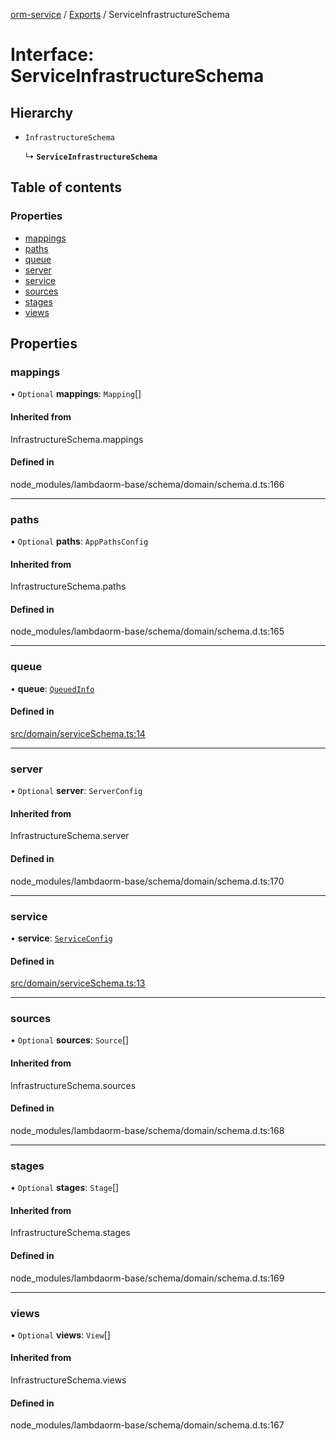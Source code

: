 [orm-service](../README.md) / [Exports](../modules.md) / ServiceInfrastructureSchema

# Interface: ServiceInfrastructureSchema

## Hierarchy

- `InfrastructureSchema`

  ↳ **`ServiceInfrastructureSchema`**

## Table of contents

### Properties

- [mappings](ServiceInfrastructureSchema.md#mappings)
- [paths](ServiceInfrastructureSchema.md#paths)
- [queue](ServiceInfrastructureSchema.md#queue)
- [server](ServiceInfrastructureSchema.md#server)
- [service](ServiceInfrastructureSchema.md#service)
- [sources](ServiceInfrastructureSchema.md#sources)
- [stages](ServiceInfrastructureSchema.md#stages)
- [views](ServiceInfrastructureSchema.md#views)

## Properties

### mappings

• `Optional` **mappings**: `Mapping`[]

#### Inherited from

InfrastructureSchema.mappings

#### Defined in

node_modules/lambdaorm-base/schema/domain/schema.d.ts:166

___

### paths

• `Optional` **paths**: `AppPathsConfig`

#### Inherited from

InfrastructureSchema.paths

#### Defined in

node_modules/lambdaorm-base/schema/domain/schema.d.ts:165

___

### queue

• **queue**: [`QueuedInfo`](QueuedInfo.md)

#### Defined in

[src/domain/serviceSchema.ts:14](https://github.com/lambda-orm/lambdaorm-svc/blob/532896b631f65517f4753a83325f1748c1fdb1ff/src/domain/serviceSchema.ts#L14)

___

### server

• `Optional` **server**: `ServerConfig`

#### Inherited from

InfrastructureSchema.server

#### Defined in

node_modules/lambdaorm-base/schema/domain/schema.d.ts:170

___

### service

• **service**: [`ServiceConfig`](ServiceConfig.md)

#### Defined in

[src/domain/serviceSchema.ts:13](https://github.com/lambda-orm/lambdaorm-svc/blob/532896b631f65517f4753a83325f1748c1fdb1ff/src/domain/serviceSchema.ts#L13)

___

### sources

• `Optional` **sources**: `Source`[]

#### Inherited from

InfrastructureSchema.sources

#### Defined in

node_modules/lambdaorm-base/schema/domain/schema.d.ts:168

___

### stages

• `Optional` **stages**: `Stage`[]

#### Inherited from

InfrastructureSchema.stages

#### Defined in

node_modules/lambdaorm-base/schema/domain/schema.d.ts:169

___

### views

• `Optional` **views**: `View`[]

#### Inherited from

InfrastructureSchema.views

#### Defined in

node_modules/lambdaorm-base/schema/domain/schema.d.ts:167
